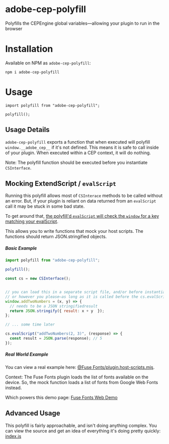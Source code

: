 # adobe-cep-polyfill
Polyfills the CEPEngine global variables―allowing your plugin to run in the browser

# Installation

Available on NPM as `adobe-cep-polyfill`:

```
npm i adobe-cep-polyfill
```

# Usage



```
import polyfill from "adobe-cep-polyfill";

polyfill();

```

## Usage Details

`adobe-cep-polyfill` exports a function that when executed will polyfill `window.__adobe_cep__` if it's not defined. This means it is safe to call inside of your plugin.
When executed within a CEP context, it will do nothing.

Note: The polyfill function should be executed before you instantiate `CSInterface`.


## Mocking ExtendScript / `evalScript`

Running this polyfill allows most of `CSInterace` methods to be called without an error. But, if your plugin is reliant on data returned from an `evalScript` call it may be stuck in some bad state.

To get around that, [the polyfill'd `evalScript` will check the `window` for a key matching your evalScript](https://github.com/fuse-fonts/adobe-cep-polyfill/blob/master/index.js#L111-L125).

This allows you to write functions that mock your host scripts. The functions should return JSON.stringified objects.


##### Basic Example

``` js
import polyfill from "adobe-cep-polyfill";

polyfill();

const cs = new CSInterface();


// you can load this in a separate script file, and/or before instantiating CSInterface
// or however you please―as long as it is called before the cs.evalScript is called.
window.addTwoNumbers = (x, y) => {
  // needs to be a JSON stringifiedresult
  return JSON.stringify({ result: x + y  });
};

// ... some time later

cs.evalScript("addTwoNumbers(2, 3)", (response) => {
  const result = JSON.parse(response); // 5
});

```


##### Real World Example

You can view a real example here: [@Fuse Fonts/plugin.host-scripts.mjs](https://github.com/fuse-fonts/plugin/blob/master/public/scripts/host-scripts.mjs).

Context:
The Fuse Fonts plugin loads the list of fonts available on the device.
So, the mock function loads a list of fonts from Google Web Fonts instead.

Which powers this demo page: [Fuse Fonts Web Demo](https://fuse-fonts-demo.firebaseapp.com/)


## Advanced Usage

This polyfill is fairly approachable, and isn't doing anything complex.
You can view the source and get an idea of everything it's doing pretty quickly: [index.js](index.js)
